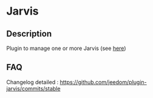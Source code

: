 Jarvis 
======

Description 
-----------

Plugin to manage one or more Jarvis (see
[here](:https://github.com/alexylem/jarvis))

FAQ 
---

Changelog detailed :
<https://github.com/jeedom/plugin-jarvis/commits/stable>

